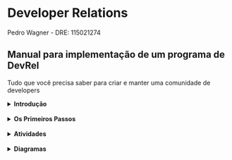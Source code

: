 
# Developer Relations
Pedro Wagner - DRE: 115021274


## Manual para implementação de um programa de DevRel
Tudo que você precisa saber para criar e manter uma comunidade de developers

<details>
<summary><strong>Introdução</strong></summary>
<br>
&nbsp;&nbsp;Se você abriu este manual, é provável que esteja interessado na prática de Developer Relations, e portanto, já está ciente do que se trata. Porém, caso não esteja, esta seção lhe dirá o básico que precisa saber para usufruir do restante do manual.
 <br>
 <br>
&nbsp;&nbsp;Developer Relations, comumente abreviado de DevRel, se refere a uma prática relativamente recente no mundo dos negócios tecnológicos. Ela é comumente utilizada por empresas que possuem um ou mais produtos cujo público alvo são desenvolvedores de software. Estes desenvolvedores, comumente referidos no meio como “devs”, são um público diferente do que se encontra em relações de vendas negócio a negócio e negócio a consumidor, e portanto exigem estratégias distintas.
 <br>
 <br>
&nbsp;&nbsp;Uma diferença chave é que um produto para desenvolvedores não são projetados para ser simplesmente um produto completo que é usado sempre da mesma forma por um comprador leigo. Ao contrário, estes produtos geralmente são posicionados como uma caixa de ferramentas, que os compradores, um público de alto conhecimento técnico, usarão para criar seus próprios projetos e produtos, muitas vezes comerciais.
 <br>
 <br>
&nbsp;&nbsp;Esta natureza altera a dinâmica da relação entre o consumidor, o produto, e a empresa. Em particular, é uma relação mais íntima e prolongada, pois o desenvolvedor requer recursos como suporte e material instrutivo para ter sucesso em suas empreitadas.
 <br>
 <br>
&nbsp;&nbsp;Estas necessidades únicas criaram a oportunidade para a criação de uma prática focada no gerenciamento destas relações e deste público especial. E assim, surgiu o Developer Relations, ou Relações de Desenvolvedores, em português.
 <br>
 <br>
&nbsp;&nbsp;DevRel é uma prática interdisciplinar, cobrindo algumas funções já existentes em outras partes da empresa, mas com o diferencial de ser o único setor completamente voltado para desenvolvedores, e em atender todas as suas necessidades.
 <br>
 <br>
&nbsp;&nbsp;DevRel geralmente envolve práticas como criar estratégias de divulgação especializadas, produção de conteúdo, e talvez mais notavelmente, a criação e manutenção de uma comunidade de desenvolvedores interessados no seu produto.
 <br>
 <br>
&nbsp;&nbsp;Este manual procura apresentar alguns modelos teóricos de alto nível para ajudar na estruturação e implementação de um programa de DevRel, assim como descrições detalhadas de como realizar as tarefas diárias da profissão. Os próximos capítulos detalharão o que você deve fazer, recomendarão formas de fazer e quais ferramentas usar, e icluirão checklists para que você possa avaliar seu progresso.
 <br>
 <br>
&nbsp;&nbsp;Como a realidade de um programa de DevRel pode variar muito de empresa para empresa e de produto para produto, nem sempre será possível ou útil seguir a risca as diretrizes deste manual. Se for o caso, não tem problema! Nem sempre você poderá cumprir cada item da checklist, e você poderá perceber quer certas atividades precisam ser adaptadas para se encaixar à sua realidade. Este manual contém diretrizes e conselhos, não uma lista de regras que precisam ser seguidas à risca.

</details>
<br>
<details>
<summary><strong>Os Primeiros Passos</strong></summary>
<br>
<a href="https://pedrowagner.github.io/DevRel/Primeiros Passos">Clique para começar a pensar seu programa!</a>
</details>
<br>
<details>
<summary><strong>Atividades</strong></summary>
 <br>
 
<a href="https://pedrowagner.github.io/DevRel/Atividades">Lista de Atividades</a>
 
</details>
<br>
<details>
<summary><strong>Diagramas</strong></summary>
<br>
Aqui vai ter uns diagramas
</details>

